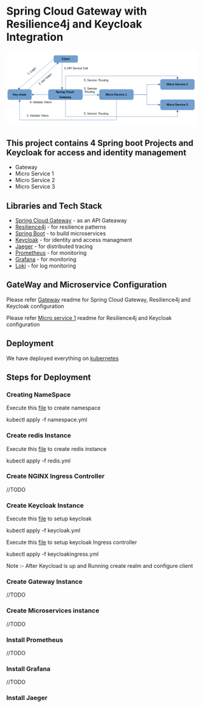 # Spring Cloud Gateway with Resilience4j and Keycloak Integration

![Architecture](https://github.com/kuldeepsingh99/spring-cloud-gateway/blob/main/img/arch.PNG)

## This project contains 4 Spring boot Projects and Keycloak for access and identity management

* Gateway
* Micro Service 1
* Micro Service 2
* Micro Service 3

## Libraries and Tech Stack

* [Spring Cloud Gateway](https://spring.io/projects/spring-cloud-gateway) - as an API Gateaway
* [Resilience4j](https://resilience4j.readme.io/docs) - for resilience patterns
* [Spring Boot](https://spring.io/projects/spring-boot) - to build microservices
* [Keycloak](https://www.keycloak.org/) - for identity and access managment
* [Jaeger](https://www.jaegertracing.io/) - for distributed tracing
* [Prometheus](https://prometheus.io/) - for monitoring
* [Grafana](https://grafana.com/) - for monitoring
* [Loki](https://grafana.com/docs/loki/latest/getting-started/get-logs-into-loki/) - for log monitoring

## GateWay and Microservice Configuration

Please refer [Gateway](https://github.com/kuldeepsingh99/spring-cloud-gateway/blob/main/gateway/README.md) readme for Spring Cloud Gateway, Resilience4j and Keycloak configuration

Please refer [Micro service 1](https://github.com/kuldeepsingh99/spring-cloud-gateway/blob/main/ms1/README.md) readme for Resilience4j and Keycloak configuration

## Deployment 

We have deployed everything on [kubernetes](https://kubernetes.io/)

## Steps for Deployment

### Creating NameSpace

Execute this [file](https://github.com/kuldeepsingh99/spring-cloud-gateway/blob/main/deployment/namespace.yml) to create namespace

kubectl apply -f namespace.yml

### Create redis Instance

Execute this [file](https://github.com/kuldeepsingh99/spring-cloud-gateway/blob/main/deployment/redis.yml) to create redis instance

kubectl apply -f redis.yml


### Create NGINX Ingress Controller

//TODO

### Create Keycloak Instance

Execute this [file](https://github.com/kuldeepsingh99/spring-cloud-gateway/blob/main/deployment/keycloak.yml) to setup keycloak

kubectl apply -f keycloak.yml

Execute this [file](https://github.com/kuldeepsingh99/spring-cloud-gateway/blob/main/deployment/keycloakingress.yml) to setup keycloak Ingress controller

kubectl apply -f keycloakingress.yml

Note :- After Keycload is up and Running create realm and configure client


### Create Gateway Instance
//TODO

### Create Microservices instance

//TODO
### Install Prometheus

//TODO
### Install Grafana
//TODO

### Install Jaeger
